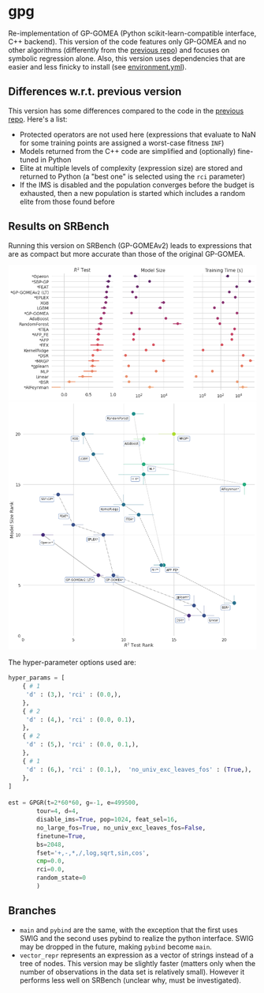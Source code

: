 # gpg
Re-implementation of GP-GOMEA (Python scikit-learn-compatible interface, C++ backend).
This version of the code features only GP-GOMEA and no other algorithms (differently from the [previous repo](https://github.com/marcovirgolin/GP-GOMEA)) and focuses on symbolic regression alone.
Also, this version uses dependencies that are easier and less finicky to install (see [environment.yml](environment.yml)). 

## Differences w.r.t. previous version
This version has some differences compared to the code in the [previous repo](https://github.com/marcovirgolin/GP-GOMEA).
Here's a list:
- Protected operators are not used here (expressions that evaluate to NaN for some training points are assigned a worst-case fitness `INF`)
- Models returned from the C++ code are simplified and (optionally) fine-tuned in Python
- Elite at multiple levels of complexity (expression size) are stored and returned to Python (a "best one" is selected using the `rci` parameter)
- If the IMS is disabled and the population converges before the budget is exhausted, then a new population is started which includes a random elite from those found before

## Results on SRBench
Running this version on SRBench (GP-GOMEAv2) leads to expressions that are as compact but more accurate than those of the original GP-GOMEA.

<img src=pics/srbench.png alt="blackbox_results" width=800px />
<img src=pics/srbench_pareto.png alt="pareto_results" width=800px />

The hyper-parameter options used are:

```python
hyper_params = [
    { # 1
     'd' : (3,), 'rci' : (0.0,),
    },
    { # 2
     'd' : (4,), 'rci' : (0.0, 0.1),
    },
    { # 2
     'd' : (5,), 'rci' : (0.0, 0.1,),
    },
    { # 1
     'd' : (6,), 'rci' : (0.1,),  'no_univ_exc_leaves_fos' : (True,),
    },
]

est = GPGR(t=2*60*60, g=-1, e=499500,
        tour=4, d=4,
        disable_ims=True, pop=1024, feat_sel=16,
        no_large_fos=True, no_univ_exc_leaves_fos=False,
        finetune=True, 
        bs=2048,
        fset='+,-,*,/,log,sqrt,sin,cos', 
        cmp=0.0, 
        rci=0.0,
        random_state=0
        )
```

## Branches
- `main` and `pybind` are the same, with the exception that the first uses SWIG and the second uses pybind to realize the python interface. SWIG may be dropped in the future, making `pybind` become `main`.
- `vector_repr` represents an expression as a vector of strings instead of a tree of nodes. This version may be slightly faster (matters only when the number of observations in the data set is relatively small). However it performs less well on SRBench (unclear why, must be investigated).